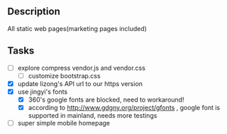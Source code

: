 Description
-----------

All static web pages(marketing pages included)

Tasks
-----

- [ ] explore compress vendor.js and vendor.css
  -	[ ] customize bootstrap.css
- [x] update lizong's API url to our https version
- [x] use jingyi's fonts
  - [x] 360's google fonts are blocked, need to workaround!
  - [x] according to http://www.gdgny.org/project/gfonts , google font is supported in mainland, needs more testings
- [ ] super simple mobile homepage
